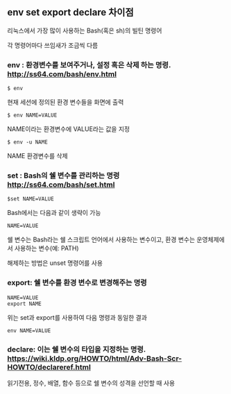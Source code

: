 ## env set export declare 차이점

리눅스에서 가장 많이 사용하는 Bash(혹은 sh)의 빌틴 명령어

각 명령어마다 쓰임새가 조금씩 다름

### env : 환경변수를 보여주거나, 설정 혹은 삭제 하는 명령. http://ss64.com/bash/env.html

```shell
$ env
```
현재 세션에 정의된 환경 변수들을 화면에 출력

```shell
$ env NAME=VALUE 
```
NAME이라는 환경변수에 VALUE라는 값을 지정

```shell
$ env -u NAME
```
NAME 환경변수를 삭제

### set : Bash의 쉘 변수를 관리하는 명령 http://ss64.com/bash/set.html
```shell
$set NAME=VALUE 
```

Bash에서는 다음과 같이 생략이 가능
```shell
NAME=VALUE
```
쉘 변수는 Bash라는 쉘 스크립트 언어에서 사용하는 변수이고, 환경 변수는 운영체제에서 사용하는 변수(예: PATH)

해제하는 방법은 unset 명령어를 사용

### export: 쉘 변수를 환경 변수로 변경해주는 명령
```shell
NAME=VALUE
export NAME
```
위는 set과 export를 사용하여 다음 명령과 동일한 결과

```shell
env NAME=VALUE
```
### declare: 이는 쉘 변수의 타입을 지정하는 명령. https://wiki.kldp.org/HOWTO/html/Adv-Bash-Scr-HOWTO/declareref.html

읽기전용, 정수, 배열, 함수 등으로 쉘 변수의 성격을 선언할 때 사용